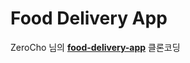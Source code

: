 # Food Delivery App

ZeroCho 님의 [**food-delivery-app**](https://github.com/ZeroCho/food-delivery-app/tree/master) 클론코딩